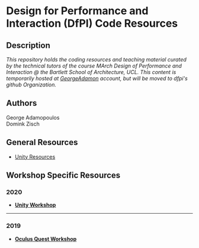 Design for Performance and Interaction (DfPI) Code Resources
===

Description
---
_This repository holds the coding resources and teaching material curated by the technical tutors of the course MArch Design of Performance and Interaction @ the Bartlett School of Architecture, UCL. This content is temporarily hosted at [GeorgeAdamon](https://github.com/GeorgeAdamon) account, but will be moved to dfpi's github Organization._

Authors
---
George Adamopoulos  
Domink Zisch

General Resources
---
* [Unity Resources]()

Workshop Specific Resources
---
### 2020
* [**Unity Workshop**]()

---

### 2019
* [**Oculus Quest Workshop**]()
